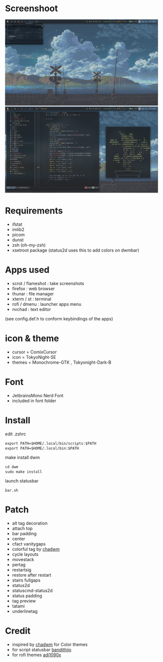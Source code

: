 # Screenshoot
<img src="https://github.com/yuraa-id/dwm/blob/main/screenshot/Screenshot_2023-08-22_14-33-17.png">
<img src="https://github.com/yuraa-id/dwm/blob/main/screenshot/Screenshot_2023-08-22_14-16-53.png">

# Requirements
- ifstat
- imlib2 
- picom
- dunst
- zsh (oh-my-zsh)
- xsetroot package (status2d uses this to add colors on dwmbar)

# Apps used
- scrot / flameshot : take screenshots
- firefox           : web browser
- thunar            : file manager
- xterm / st        : terminal
- rofi / dmenu      : launcher apps menu
- nvchad            : text editor

(see config.def.h to conform keybindings of the apps)

# icon & theme
- cursor = ComixCursor
- icon   = TokyoNight-SE
- themes = Monochrome-GTK , Tokyonight-Dark-B

# Font
- JetbrainsMono Nerd Font
- included in font folder

# Install 
  edit .zshrc
```
export PATH=$HOME/.local/bin/scripts:$PATH
export PATH=$HOME/.local/bin:$PATH
```
 make install dwm
```
cd dwm
sudo make install
```
  launch statusbar
```
bar.sh
```

# Patch
- alt tag decoration
- attach top
- bar padding
- center
- cfact vanitygaps
- colorful tag by [chadwm](https://github.com/siduck/chadwm)
- cycle layouts
- movestack
- pertag
- restartsig
- restore after restart
- stairs fullgaps
- status2d
- statuscmd-status2d
- status padding
- tag preview
- tatami
- underlinetag

# Credit
- inspired by [chadwm](https://github.com/siduck/chadwm) for Color themes
- for script statusbar [bandithijo](https://bandithijo.dev/)
- for rofi themes [adi1090x](https://github.com/adi1090x/rofi/tree/master)
